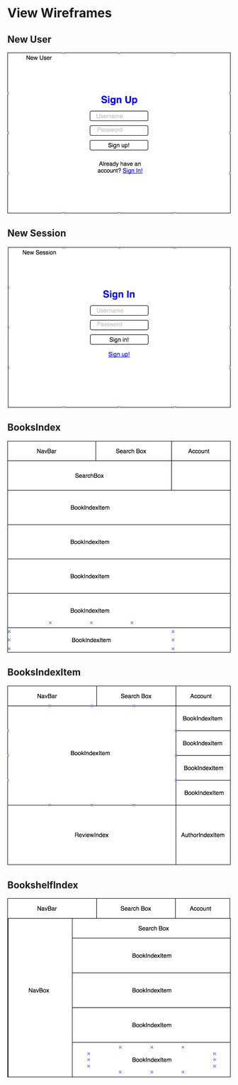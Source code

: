 # View Wireframes

## New User
![new-user]

## New Session
![new-session]

## BooksIndex
![books]

## BooksIndexItem
![books_index_item]

## BookshelfIndex 
![bookshelves]


[new-user]: ./wireframes/new_user.png
[new-session]: ./wireframes/new_session.png
[books]: ./wireframes/book_index.png
[books_index_item]: ./wireframes/books_index_item.png
[bookshelves]: ./wireframes/bookshelves_index.png
